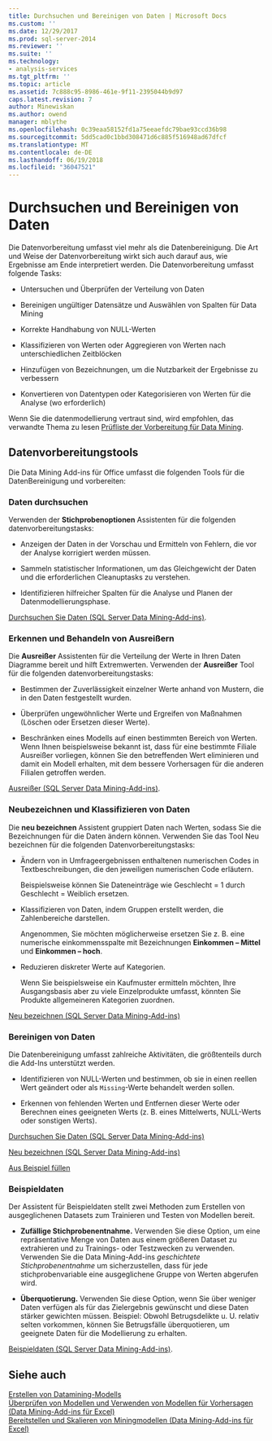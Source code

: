 ```yaml
---
title: Durchsuchen und Bereinigen von Daten | Microsoft Docs
ms.custom: ''
ms.date: 12/29/2017
ms.prod: sql-server-2014
ms.reviewer: ''
ms.suite: ''
ms.technology:
- analysis-services
ms.tgt_pltfrm: ''
ms.topic: article
ms.assetid: 7c888c95-8986-461e-9f11-2395044b9d97
caps.latest.revision: 7
author: Minewiskan
ms.author: owend
manager: mblythe
ms.openlocfilehash: 0c39eaa58152fd1a75eeaefdc79bae93ccd36b98
ms.sourcegitcommit: 5dd5cad0c1bbd308471d6c885f516948ad67dfcf
ms.translationtype: MT
ms.contentlocale: de-DE
ms.lasthandoff: 06/19/2018
ms.locfileid: "36047521"
---
```

# <a name="exploring-and-cleaning-data"></a>Durchsuchen und Bereinigen von Daten
  Die Datenvorbereitung umfasst viel mehr als die Datenbereinigung. Die Art und Weise der Datenvorbereitung wirkt sich auch darauf aus, wie Ergebnisse am Ende interpretiert werden. Die Datenvorbereitung umfasst folgende Tasks:  
  
-   Untersuchen und Überprüfen der Verteilung von Daten  
  
-   Bereinigen ungültiger Datensätze und Auswählen von Spalten für Data Mining  
  
-   Korrekte Handhabung von NULL-Werten  
  
-   Klassifizieren von Werten oder Aggregieren von Werten nach unterschiedlichen Zeitblöcken  
  
-   Hinzufügen von Bezeichnungen, um die Nutzbarkeit der Ergebnisse zu verbessern  
  
-   Konvertieren von Datentypen oder Kategorisieren von Werten für die Analyse (wo erforderlich)  
  
 Wenn Sie die datenmodellierung vertraut sind, wird empfohlen, das verwandte Thema zu lesen [Prüfliste der Vorbereitung für Data Mining](checklist-of-preparation-for-data-mining.md).  
  
## <a name="data-preparation-tools"></a>Datenvorbereitungstools  
 Die Data Mining Add-ins für Office umfasst die folgenden Tools für die DatenBereinigung und vorbereiten:  
  
### <a name="explore-data"></a>Daten durchsuchen  
 Verwenden der **Stichprobenoptionen** Assistenten für die folgenden datenvorbereitungstasks:  
  
-   Anzeigen der Daten in der Vorschau und Ermitteln von Fehlern, die vor der Analyse korrigiert werden müssen.  
  
-   Sammeln statistischer Informationen, um das Gleichgewicht der Daten und die erforderlichen Cleanuptasks zu verstehen.  
  
-   Identifizieren hilfreicher Spalten für die Analyse und Planen der Datenmodellierungsphase.  
  
 [Durchsuchen Sie Daten &#40;SQL Server Data Mining-Add-ins&#41;](explore-data-sql-server-data-mining-add-ins.md).  
  
### <a name="detect-and-handle-outliers"></a>Erkennen und Behandeln von Ausreißern  
 Die **Ausreißer** Assistenten für die Verteilung der Werte in Ihren Daten Diagramme bereit und hilft Extremwerten. Verwenden der **Ausreißer** Tool für die folgenden datenvorbereitungstasks:  
  
-   Bestimmen der Zuverlässigkeit einzelner Werte anhand von Mustern, die in den Daten festgestellt wurden.  
  
-   Überprüfen ungewöhnlicher Werte und Ergreifen von Maßnahmen (Löschen oder Ersetzen dieser Werte).  
  
-   Beschränken eines Modells auf einen bestimmten Bereich von Werten. Wenn Ihnen beispielsweise bekannt ist, dass für eine bestimmte Filiale Ausreißer vorliegen, können Sie den betreffenden Wert eliminieren und damit ein Modell erhalten, mit dem bessere Vorhersagen für die anderen Filialen getroffen werden.  
  
 [Ausreißer &#40;SQL Server Data Mining-Add-ins&#41;](outliers-sql-server-data-mining-add-ins.md).  
  
### <a name="relabel-and-bin-data"></a>Neubezeichnen und Klassifizieren von Daten  
 Die **neu bezeichnen** Assistent gruppiert Daten nach Werten, sodass Sie die Bezeichnungen für die Daten ändern können. Verwenden Sie das Tool Neu bezeichnen für die folgenden Datenvorbereitungstasks:  
  
-   Ändern von in Umfrageergebnissen enthaltenen numerischen Codes in Textbeschreibungen, die den jeweiligen numerischen Code erläutern.  
  
     Beispielsweise können Sie Dateneinträge wie Geschlecht = 1 durch Geschlecht = Weiblich ersetzen.  
  
-   Klassifizieren von Daten, indem Gruppen erstellt werden, die Zahlenbereiche darstellen.  
  
     Angenommen, Sie möchten möglicherweise ersetzen Sie z. B. eine numerische einkommensspalte mit Bezeichnungen **Einkommen – Mittel** und **Einkommen – hoch**.  
  
-   Reduzieren diskreter Werte auf Kategorien.  
  
     Wenn Sie beispielsweise ein Kaufmuster ermitteln möchten, Ihre Ausgangsbasis aber zu viele Einzelprodukte umfasst, könnten Sie Produkte allgemeineren Kategorien zuordnen.  
  
 [Neu bezeichnen &#40;SQL Server Data Mining-Add-ins&#41;](relabel-sql-server-data-mining-add-ins.md)  
  
### <a name="cleanse-data"></a>Bereinigen von Daten  
 Die Datenbereinigung umfasst zahlreiche Aktivitäten, die größtenteils durch die Add-Ins unterstützt werden.  
  
-   Identifizieren von NULL-Werten und bestimmen, ob sie in einen reellen Wert geändert oder als `Missing`-Werte behandelt werden sollen.  
  
-   Erkennen von fehlenden Werten und Entfernen dieser Werte oder Berechnen eines geeigneten Werts (z. B. eines Mittelwerts, NULL-Werts oder sonstigen Werts).  
  
 [Durchsuchen Sie Daten &#40;SQL Server Data Mining-Add-ins&#41;](explore-data-sql-server-data-mining-add-ins.md)  
  
 [Neu bezeichnen &#40;SQL Server Data Mining-Add-ins&#41;](relabel-sql-server-data-mining-add-ins.md)  
  
 [Aus Beispiel füllen](fill-from-example-table-analysis-tools-for-excel.md)  
  
### <a name="sample-data"></a>Beispieldaten  
 Der Assistent für Beispieldaten stellt zwei Methoden zum Erstellen von ausgeglichenen Datasets zum Trainieren und Testen von Modellen bereit.  
  
-   **Zufällige Stichprobenentnahme.** Verwenden Sie diese Option, um eine repräsentative Menge von Daten aus einem größeren Dataset zu extrahieren und zu Trainings- oder Testzwecken zu verwenden. Verwenden Sie die Data Mining-Add-ins *geschichtete Stichprobenentnahme* um sicherzustellen, dass für jede stichprobenvariable eine ausgeglichene Gruppe von Werten abgerufen wird.  
  
-   **Überquotierung.** Verwenden Sie diese Option, wenn Sie über weniger Daten verfügen als für das Zielergebnis gewünscht und diese Daten stärker gewichten müssen. Beispiel: Obwohl Betrugsdelikte u. U. relativ selten vorkommen, können Sie Betrugsfälle überquotieren, um geeignete Daten für die Modellierung zu erhalten.  
  
 [Beispieldaten &#40;SQL Server Data Mining-Add-ins&#41;](sample-data-sql-server-data-mining-add-ins.md).  
  
## <a name="see-also"></a>Siehe auch  
 [Erstellen von Datamining-Modells](creating-a-data-mining-model.md)   
 [Überprüfen von Modellen und Verwenden von Modellen für Vorhersagen &#40;Data Mining-Add-ins für Excel&#41;](validating-models-and-using-models-for-prediction-data-mining-add-ins-for-excel.md)   
 [Bereitstellen und Skalieren von Miningmodellen &#40;Data Mining-Add-ins für Excel&#41;](deploying-and-scaling-mining-models-data-mining-add-ins-for-excel.md)  
  
  